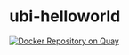 # ubi-helloworld

[![Docker Repository on Quay](https://quay.io/repository/davivcgarcia/ubi-helloworld/status "Docker Repository on Quay")](https://quay.io/repository/davivcgarcia/ubi-helloworld)
